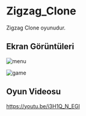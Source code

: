 # Zigzag_Clone

Zigzag Clone oyunudur.

## Ekran Görüntüleri

![menu](menu.png)

![game](game.png)

## Oyun Videosu

https://youtu.be/i3H1Q_N_EGI
